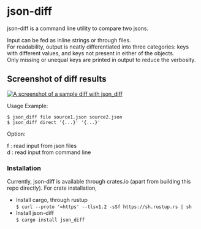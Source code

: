 # json-diff

json-diff is a command line utility to compare two jsons.  

Input can be fed as inline strings or through files.  
For readability, output is neatly differentiated into three categories: keys with different values, and keys not present in either of the objects.  
Only missing or unequal keys are printed in output to reduce the verbosity.

## Screenshot of diff results

[![A screenshot of a sample diff with json_diff](https://github.com/ksceriath/json-diff/blob/master/Screenshot.png)](https://github.com/ksceriath/json-diff/blob/master/Screenshot.png)

Usage Example:

`$ json_diff file source1.json source2.json`  
`$ json_diff direct '{...}' '{...}'`

Option:

f   :   read input from json files  
d   :   read input from command line

### Installation

Currently, json-diff is available through crates.io (apart from building this repo directly). For crate installation,  
* Install cargo, through rustup  
`$ curl --proto '=https' --tlsv1.2 -sSf https://sh.rustup.rs | sh`  
* Install json-diff  
`$ cargo install json_diff`


